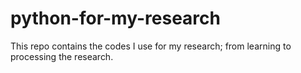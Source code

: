 # python-for-my-research
This repo contains the codes I use for my research; from learning to processing the research.
